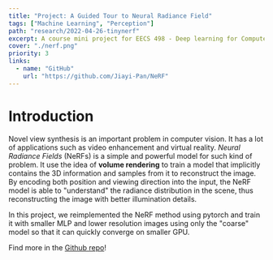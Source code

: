 ```yaml
---
title: "Project: A Guided Tour to Neural Radiance Field"
tags: ["Machine Learning", "Perception"]
path: "research/2022-04-26-tinynerf"
excerpt: A course mini project for EECS 498 - Deep learning for Computer Vision 2022.
cover: "./nerf.png"
priority: 3
links:
  - name: "GitHub"
    url: "https://github.com/Jiayi-Pan/NeRF"
---
```


# Introduction

Novel view synthesis is an important problem in computer vision. It has a lot of applications such as video enhancement and virtual reality. *Neural Radiance Fields* (NeRFs) is a simple and powerful model for such kind of problem. It use the idea of **volume rendering** to train a model that implicitly contains the 3D information and samples from it to reconstruct the image. By encoding both position and viewing direction into the input, the NeRF model is able to "understand" the radiance distribution in the scene, thus reconstructing the image with better illumination details.

In this project, we reimplemented the NeRF method using pytorch and train it with smaller MLP and lower resolution images using only the "coarse" model so that it can quickly converge on smaller GPU.

Find more in the [Github repo](https://github.com/Jiayi-Pan/NeRF)!
